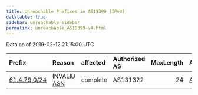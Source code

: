 ```yaml
---
title: Unreachable Prefixes in AS18399 (IPv4)
datatable: true
sidebar: unreachable_sidebar
permalink: unreachable_AS18399-v4.html
---
```


Data as of 2019-02-12 21:15:00 UTC


<div class="datatable-begin"></div>

| Prefix                                             | Reason                                                                                              | affected   | Authorized AS   |   MaxLength | Anchor                                       |   unreachable /24s |
|:---------------------------------------------------|:----------------------------------------------------------------------------------------------------|:-----------|:----------------|------------:|:---------------------------------------------|-------------------:|
| [61.4.79.0/24](https://stat.ripe.net/61.4.79.0/24) | [INVALID ASN](https://rpki-validator.ripe.net/announcement-preview?asn=AS18399&prefix=61.4.79.0/24) | complete   | AS131322        |          24 | [APNIC](unreachable_APNIC_RPKI_Root-v4.html) |                  1 |

<div class="datatable-end"></div>